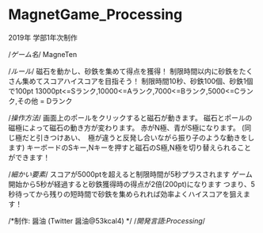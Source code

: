 # MagnetGame_Processing

2019年
学部1年次制作

/*ゲーム名*/
MagneTen

/*ルール*/
磁石を動かし、砂鉄を集めて得点を獲得！
制限時間以内に砂鉄をたくさん集めてスコアハイスコアを目指そう！
制限時間10秒、砂鉄100個、砂鉄1個で100pt
13000pt<=Sランク,10000<=Aランク,7000<=Bランク,5000<=Cランク,その他 = Dランク

/*操作方法*/
画面上のポールをクリックすると磁石が動きます。
磁石とポールの磁極によって磁石の動き方が変わります。
赤がN極、青がS極になります。
(同じ極だと引きつけあい、　極が違うと反発し合いながら振り子のような動きをします)
キーボードのSキー,Nキーを押すと磁石のS極,N極を切り替えられることができます！

/*細かい要素*/
スコアが5000ptを超えると制限時間が5秒プラスされます
ゲーム開始から5秒が経過すると砂鉄獲得時の得点が2倍(200pt)になります
つまり、5秒待ってから残りの短時間で砂鉄を集められれば効率よくハイスコアを狙えます！

/*制作: 醤油 (Twitter 醤油@53kcal4) */
/*開発言語:Processing*/
